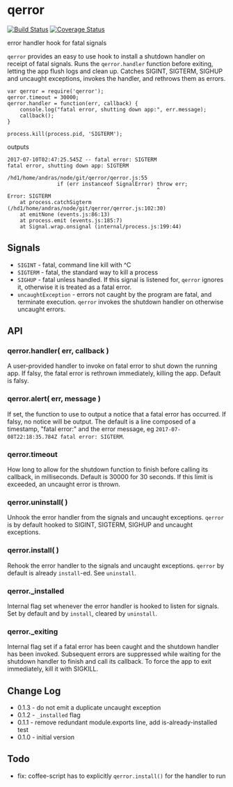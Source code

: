 qerror
================
[![Build Status](https://travis-ci.org/andrasq/node-qerror.svg?branch=master)](https://travis-ci.org/andrasq/node-qerror)
[![Coverage Status](https://codecov.io/github/andrasq/node-qerror/coverage.svg?branch=master)](https://codecov.io/github/andrasq/node-qerror?branch=master)

error handler hook for fatal signals

`qerror` provides an easy to use hook to install a shutdown handler on receipt of
fatal signals.  Runs the `qerror.handler` function before exiting, letting the app
flush logs and clean up.  Catches SIGINT, SIGTERM, SIGHUP and uncaught
exceptions, invokes the handler, and rethrows them as errors.

    var qerror = require('qerror');
    qerror.timeout = 30000;
    qerror.handler = function(err, callback) {
        console.log("fatal error, shutting down app:", err.message);
        callback();
    }

    process.kill(process.pid, 'SIGTERM');

outputs

    2017-07-10T02:47:25.545Z -- fatal error: SIGTERM
    fatal error, shutting down app: SIGTERM

    /hd1/home/andras/node/git/qerror/qerror.js:55
                    if (err instanceof SignalError) throw err;
                                                    ^
    Error: SIGTERM
        at process.catchSigterm (/hd1/home/andras/node/git/qerror/qerror.js:102:30)
        at emitNone (events.js:86:13)
        at process.emit (events.js:185:7)
        at Signal.wrap.onsignal (internal/process.js:199:44)


Signals
----------------

- `SIGINT` - fatal, command line kill with ^C
- `SIGTERM` - fatal, the standard way to kill a process
- `SIGHUP` - fatal unless handled.  If this signal is listened for, `qerror` ignores it,
        otherwise it is treated as a fatal error.
- `uncaughtException` - errors not caught by the program are fatal, and terminate
        execution.  `qerror` invokes the shutdown handler on otherwise uncaught errors.

API
----------------

### qerror.handler( err, callback )

A user-provided handler to invoke on fatal error to shut down the running app.
If falsy, the fatal error is rethrown immediately, killing the app.  Default is falsy.

### qerror.alert( err, message )

If set, the function to use to output a notice that a fatal error has occurred.
If falsy, no notice will be output.  The default is a line composed of a timestamp,
"fatal error:" and the error message, eg `2017-07-08T22:18:35.784Z fatal error: SIGTERM`.

### qerror.timeout

How long to allow for the shutdown function to finish before calling its callback, in
milliseconds.  Default is 30000 for 30 seconds.  If this limit is exceeded, an
uncaught error is thrown.

### qerror.uninstall( )

Unhook the error handler from the signals and uncaught exceptions.  `qerror` is by
default hooked to SIGINT, SIGTERM, SIGHUP and uncaught exceptions.

### qerror.install( )

Rehook the error handler to the signals and uncaught exceptions.  `qerror` by default
is already `install`-ed.  See `uninstall`.

### qerror._installed

Internal flag set whenever the error handler is hooked to listen for signals.
Set by default and by `install`, cleared by `uninstall`.

### qerror._exiting

Internal flag set if a fatal error has been caught and the shutdown handler has
been invoked.  Subsequent errors are suppressed while waiting for the shutdown handler to
finish and call its callback.  To force the app to exit immediately, kill it with SIGKILL.


Change Log
----------------

- 0.1.3 - do not emit a duplicate uncaught exception
- 0.1.2 - `_installed` flag
- 0.1.1 - remove redundant module.exports line, add is-already-installed test
- 0.1.0 - initial version

Todo
----------------

- fix: coffee-script has to explicitly `qerror.install()` for the handler to run
